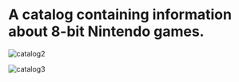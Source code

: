 <b><h1>A catalog containing information about 8-bit Nintendo games.</h1></b>


![catalog2](https://github.com/user-attachments/assets/ff175d7d-eb79-4f7d-9a84-6f628114b71b)


![catalog3](https://github.com/user-attachments/assets/48fdb400-26d8-48ff-8f85-624cdd0747db)

